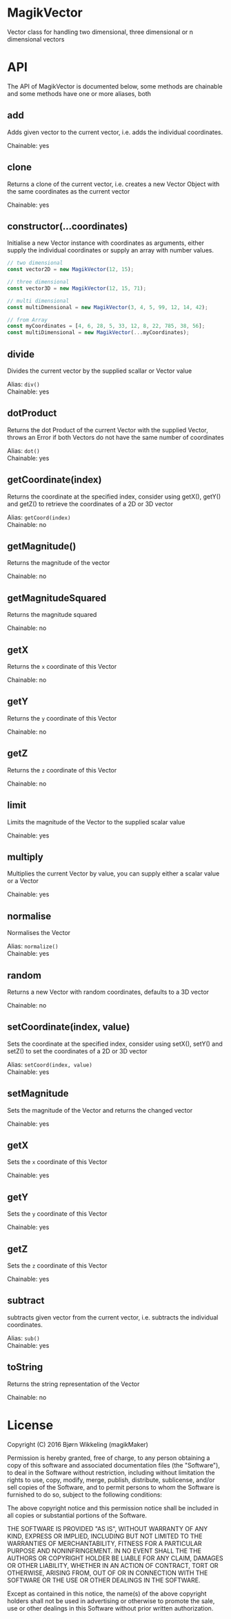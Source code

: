 MagikVector
===========
Vector class for handling two dimensional, three dimensional or n dimensional vectors
 
 
API
====
The API of MagikVector is documented below, some methods are chainable and some 
methods have one or more aliases, both

add
---
Adds given vector to the current vector, i.e. adds the individual coordinates.

Chainable: yes

clone
-----
Returns a clone of the current vector, i.e. creates a new Vector Object with the same coordinates as the current vector
  
Chainable: yes     

constructor(...coordinates)
---------------------------
Initialise a new Vector instance with coordinates as arguments, either
supply the individual coordinates or supply an array with number values.

```js
// two dimensional
const vector2D = new MagikVector(12, 15);

// three dimensional
const vector3D = new MagikVector(12, 15, 71);

// multi dimensional
const multiDmensional = new MagikVector(3, 4, 5, 99, 12, 14, 42);

// from Array
const myCoordinates = [4, 6, 28, 5, 33, 12, 8, 22, 785, 38, 56];
const multiDimensional = new MagikVector(...myCoordinates);
```

divide
------
Divides the current vector by the supplied scallar or Vector value

Alias: `div()`   
Chainable: yes
	
dotProduct
----------
Returns the dot Product of the current Vector with the supplied Vector, 
throws an Error if both Vectors do not have the same number of coordinates

Alias: `dot()`   
Chainable: yes
    
getCoordinate(index)
--------------------
Returns the coordinate at the specified index, consider using getX(), getY() 
and getZ() to retrieve the coordinates of a 2D or 3D vector

Alias: `getCoord(index)`   
Chainable: no
     
getMagnitude()
--------------
Returns the magnitude of the vector

Chainable: no

getMagnitudeSquared
-------------------
Returns the magnitude squared

Chainable: no

getX
----
Returns the `x` coordinate of this Vector

Chainable: no

getY
----
Returns the `y` coordinate of this Vector

Chainable: no

getZ
----
Returns the `z` coordinate of this Vector

Chainable: no

limit
-----
Limits the magnitude of the Vector to the supplied scalar value

Chainable: yes

multiply
--------
Multiplies the current Vector by value, you can supply either a scalar value 
or a Vector

Chainable: yes

normalise
---------
Normalises the Vector

Alias: `normalize()`   
Chainable: yes

random
------
Returns a new Vector with random coordinates, defaults to a 3D vector

Chainable: no

setCoordinate(index, value)
---------------------------
Sets the coordinate at the specified index, consider using setX(), setY() 
and setZ() to set the coordinates of a 2D or 3D vector

Alias: `setCoord(index, value)`   
Chainable: yes

setMagnitude
------------
Sets the magnitude of the Vector and returns the changed vector

Chainable: yes

getX
----
Sets the `x` coordinate of this Vector

Chainable: yes

getY
----
Sets the `y` coordinate of this Vector

Chainable: yes

getZ
----
Sets the `z` coordinate of this Vector

Chainable: yes

subtract
--------
subtracts given vector from the current vector, i.e. subtracts the individual 
coordinates.

Alias: `sub()`      
Chainable: yes
  
toString  
--------
Returns the string representation of the Vector

Chainable: no

License
=======

Copyright (C) 2016 Bjørn Wikkeling (magikMaker)


Permission is hereby granted, free of charge, to any person obtaining a copy of 
this software and associated documentation files (the "Software"), to deal in 
the Software without restriction, including without limitation the rights to 
use, copy, modify, merge, publish, distribute, sublicense, and/or sell copies 
of the Software, and to permit persons to whom the Software is furnished to do 
so, subject to the following conditions:

The above copyright notice and this permission notice shall be included in all 
copies or substantial portions of the Software.

THE SOFTWARE IS PROVIDED "AS IS", WITHOUT WARRANTY OF ANY KIND, EXPRESS OR 
IMPLIED, INCLUDING BUT NOT LIMITED TO THE WARRANTIES OF MERCHANTABILITY, 
FITNESS FOR A PARTICULAR PURPOSE AND NONINFRINGEMENT. IN NO EVENT SHALL THE 
THE AUTHORS OR COPYRIGHT HOLDER BE LIABLE FOR ANY CLAIM, DAMAGES OR OTHER 
LIABILITY, WHETHER IN AN ACTION OF CONTRACT, TORT OR OTHERWISE, ARISING FROM, 
OUT OF OR IN CONNECTION WITH THE SOFTWARE OR THE USE OR OTHER DEALINGS IN THE 
SOFTWARE.

Except as contained in this notice, the name(s) of the above copyright holders 
shall not be used in advertising or otherwise to promote the sale, use or other 
dealings in this Software without prior written authorization.

 
